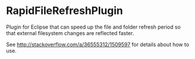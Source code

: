 # RapidFileRefreshPlugin

Plugin for Eclipse that can speed up the file and folder refresh period so that external filesystem changes are reflected faster.

See http://stackoverflow.com/a/36555312/1509597 for details about how to use.

